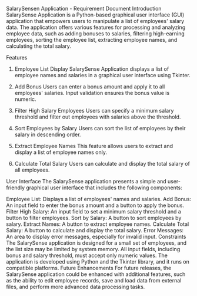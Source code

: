 SalarySensen Application  - Requirement Document
Introduction
SalarySense Application is a Python-based graphical user interface (GUI) application that empowers users to manipulate a list of employees' salary data. The application offers various features for processing and analyzing employee data, such as adding bonuses to salaries, filtering high-earning employees, sorting the employee list, extracting employee names, and calculating the total salary.

Features
1. Employee List Display
SalarySense Application displays a list of employee names and salaries in a graphical user interface using Tkinter.

2. Add Bonus
Users can enter a bonus amount and apply it to all employees' salaries. Input validation ensures the bonus value is numeric.

3. Filter High Salary Employees
Users can specify a minimum salary threshold and filter out employees with salaries above the threshold.

4. Sort Employees by Salary
Users can sort the list of employees by their salary in descending order.

5. Extract Employee Names
This feature allows users to extract and display a list of employee names only.

6. Calculate Total Salary
Users can calculate and display the total salary of all employees.

User Interface
The SalarySense application presents a simple and user-friendly graphical user interface that includes the following components:

Employee List: Displays a list of employees' names and salaries.
Add Bonus: An input field to enter the bonus amount and a button to apply the bonus.
Filter High Salary: An input field to set a minimum salary threshold and a button to filter employees.
Sort by Salary: A button to sort employees by salary.
Extract Names: A button to extract employee names.
Calculate Total Salary: A button to calculate and display the total salary.
Error Messages: An area to display error messages, especially for invalid input.
Constraints
The SalarySense application is designed for a small set of employees, and the list size may be limited by system memory.
All input fields, including bonus and salary threshold, must accept only numeric values.
The application is developed using Python and the Tkinter library, and it runs on compatible platforms.
Future Enhancements
For future releases, the SalarySense application could be enhanced with additional features, such as the ability to edit employee records, save and load data from external files, and perform more advanced data processing tasks.